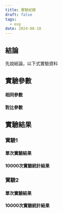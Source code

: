 ```yaml
---
title: 實驗紀錄
draft: false
tags:
  - exp
date: 2024-08-18
---
```

## 結論
先說結論，以下式實驗資料

## 實驗參數
#### 相同參數

#### 對比參數

## 實驗結果
### 實驗1

#### 單次實驗結果

#### 10000次實驗統計結果

### 實驗2

#### 單次實驗結果

#### 10000次實驗統計結果

